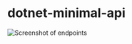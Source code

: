 # dotnet-minimal-api

![Screenshot of endpoints](https://github.com/paccao/dotnet-minimal-api/assets/16489683/c0beaceb-4dba-4cd9-8c28-6d6215cf27ab)
